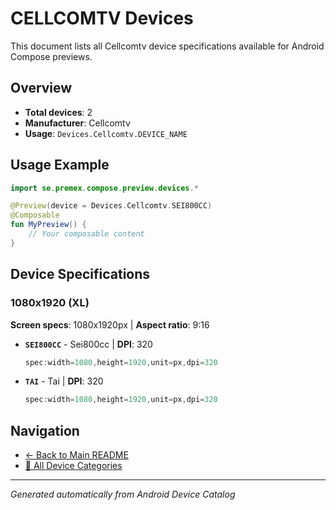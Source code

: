 # CELLCOMTV Devices

This document lists all Cellcomtv device specifications available for Android Compose previews.

## Overview

- **Total devices**: 2
- **Manufacturer**: Cellcomtv
- **Usage**: `Devices.Cellcomtv.DEVICE_NAME`

## Usage Example

```kotlin
import se.premex.compose.preview.devices.*

@Preview(device = Devices.Cellcomtv.SEI800CC)
@Composable
fun MyPreview() {
    // Your composable content
}
```

## Device Specifications

### 1080x1920 (XL)

**Screen specs**: 1080x1920px | **Aspect ratio**: 9:16

- **`SEI800CC`** - Sei800cc | **DPI**: 320
  ```kotlin
  spec:width=1080,height=1920,unit=px,dpi=320
  ```

- **`TAI`** - Tai | **DPI**: 320
  ```kotlin
  spec:width=1080,height=1920,unit=px,dpi=320
  ```

## Navigation

- [← Back to Main README](../../README.md)
- [📱 All Device Categories](../README.md)

---
*Generated automatically from Android Device Catalog*
